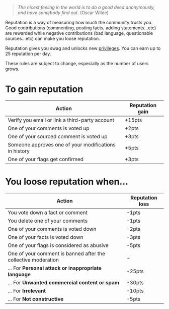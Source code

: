 > _The nicest feeling in the world is to do a good deed anonymously, and have somebody find out._
> (Oscar Wilde)

Reputation is a way of measuring how much the community trusts you.
Good contributions (commenting, posting facts, adding statements...etc) are rewarded
while negative contributions (bad language, questionable sources...etc) can make
you loose reputation.

Reputation gives you swag and unlocks new [privileges](/help/privileges).
You can earn up to 25 reputation per day.

These rules are subject to change, especially as the number of users grows.

# To gain reputation

| Action                                                         | Reputation gain          |
|----------------------------------------------------------------|--------------------------|
| Verify you email or link a third-party account                 | +15pts
| One of your comments is voted up                               | +2pts
| One of your sourced comment is voted up                        | +3pts
| Someone approves one of your modifications in history          | +5pts
| One of your flags get confirmed                                | +3pts

# You loose reputation when...

| Action                                                                     | Reputation loss |
|----------------------------------------------------------------------------|-----------------|
| You vote down a fact or comment                                            | -1pts
| You delete one of your comments                                            | -1pts
| One of your comments is voted down                                         | -2pts
| One of your facts is voted down                                            | -3pts
| One of your flags is considered as abusive                                 | -5pts
| One of your comment is banned after the collective moderation              | ...
| ... For **Personal attack or inappropriate language**                     | -25pts
| ... For **Unwanted commercial content or spam**                           | -30pts
| ... For **Irrelevant**                                                    | -10pts
| ... For **Not constructive**                                              | -5pts
